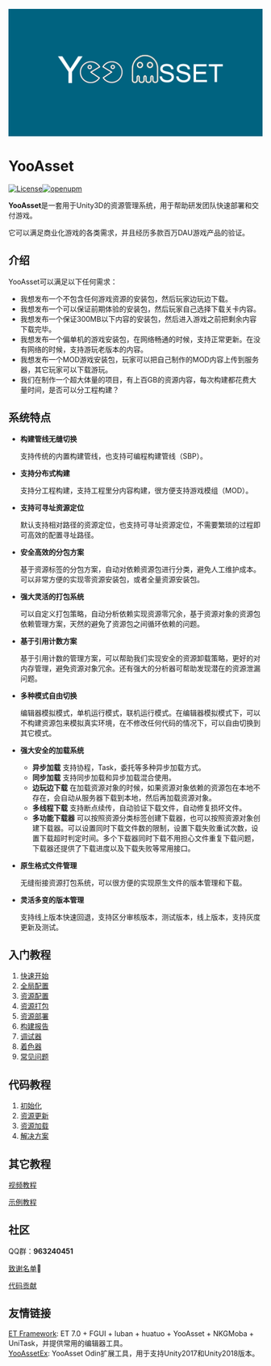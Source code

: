 ![image](./Docs/Image/LOGO.png)

# YooAsset

[![License](https://img.shields.io/github/license/tuyoogame/YooAsset)](https://github.com/tuyoogame/YooAsset/blob/master/LICENSE)[![openupm](https://img.shields.io/npm/v/com.tuyoogame.yooasset?label=openupm&registry_uri=https://package.openupm.com)](https://openupm.cn/packages/com.tuyoogame.yooasset/)

**YooAsset**是一套用于Unity3D的资源管理系统，用于帮助研发团队快速部署和交付游戏。

它可以满足商业化游戏的各类需求，并且经历多款百万DAU游戏产品的验证。

## 介绍

YooAsset可以满足以下任何需求：

- 我想发布一个不包含任何游戏资源的安装包，然后玩家边玩边下载。
- 我想发布一个可以保证前期体验的安装包，然后玩家自己选择下载关卡内容。
- 我想发布一个保证300MB以下内容的安装包，然后进入游戏之前把剩余内容下载完毕。
- 我想发布一个偏单机的游戏安装包，在网络畅通的时候，支持正常更新。在没有网络的时候，支持游玩老版本的内容。
- 我想发布一个MOD游戏安装包，玩家可以把自己制作的MOD内容上传到服务器，其它玩家可以下载游玩。
- 我们在制作一个超大体量的项目，有上百GB的资源内容，每次构建都花费大量时间，是否可以分工程构建？

## 系统特点

- **构建管线无缝切换**

  支持传统的内置构建管线，也支持可编程构建管线（SBP）。

- **支持分布式构建**

  支持分工程构建，支持工程里分内容构建，很方便支持游戏模组（MOD）。

- **支持可寻址资源定位**

  默认支持相对路径的资源定位，也支持可寻址资源定位，不需要繁琐的过程即可高效的配置寻址路径。

- **安全高效的分包方案**

  基于资源标签的分包方案，自动对依赖资源包进行分类，避免人工维护成本。可以非常方便的实现零资源安装包，或者全量资源安装包。

- **强大灵活的打包系统**

  可以自定义打包策略，自动分析依赖实现资源零冗余，基于资源对象的资源包依赖管理方案，天然的避免了资源包之间循环依赖的问题。

- **基于引用计数方案**

  基于引用计数的管理方案，可以帮助我们实现安全的资源卸载策略，更好的对内存管理，避免资源对象冗余。还有强大的分析器可帮助发现潜在的资源泄漏问题。

- **多种模式自由切换**

  编辑器模拟模式，单机运行模式，联机运行模式。在编辑器模拟模式下，可以不构建资源包来模拟真实环境，在不修改任何代码的情况下，可以自由切换到其它模式。

- **强大安全的加载系统**

  - **异步加载** 支持协程，Task，委托等多种异步加载方式。
  - **同步加载** 支持同步加载和异步加载混合使用。
  - **边玩边下载** 在加载资源对象的时候，如果资源对象依赖的资源包在本地不存在，会自动从服务器下载到本地，然后再加载资源对象。
  - **多线程下载** 支持断点续传，自动验证下载文件，自动修复损坏文件。
  - **多功能下载器** 可以按照资源分类标签创建下载器，也可以按照资源对象创建下载器。可以设置同时下载文件数的限制，设置下载失败重试次数，设置下载超时判定时间。多个下载器同时下载不用担心文件重复下载问题，下载器还提供了下载进度以及下载失败等常用接口。
  
- **原生格式文件管理**

  无缝衔接资源打包系统，可以很方便的实现原生文件的版本管理和下载。
  
- **灵活多变的版本管理**
  
  支持线上版本快速回退，支持区分审核版本，测试版本，线上版本，支持灰度更新及测试。

## 入门教程
1. [快速开始](./Docs/QuickStart.md)
2. [全局配置](./Docs/GlobalSettings.md)
3. [资源配置](./Docs/AssetBundleCollector.md)
4. [资源打包](./Docs/AssetBundleBuilder.md)
5. [资源部署](./Docs/AssetBundleDeployer.md)
5. [构建报告](./Docs/AssetBundleReporter.md)
5. [调试器](./Docs/AssetBundleDebugger.md)
5. [着色器](./Docs/ShaderVariantCollector.md)
5. [常见问题](./Docs/FAQ.md)

## 代码教程
1. [初始化](./Docs/CodeTutorial1.md)
2. [资源更新](./Docs/CodeTutorial2.md)
3. [资源加载](./Docs/CodeTutorial3.md)
3. [解决方案](./Docs/CodeTutorial4.md)

## 其它教程

[视频教程](https://space.bilibili.com/328590743/channel/seriesdetail?sid=2207858)

[示例教程](./Docs/Samples.md)

## 社区

QQ群：**963240451**

[致谢名单](./Docs/Contributor.md)👯

[代码贡献](./Docs/CodeStyle.md)

## 友情链接
[ET Framework](https://github.com/wqaetly/ET/tree/et7_fgui_yooasset_luban_huatuo): ET 7.0 + FGUI + luban + huatuo + YooAsset + NKGMoba + UniTask，并提供常用的编辑器工具。  
[YooAssetEx](https://gitee.com/liu_zhongxiu/yoo-asset-ex/tree/master): YooAsset Odin扩展工具，用于支持Unity2017和Unity2018版本。

